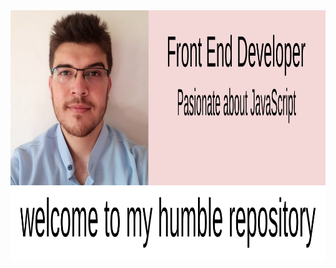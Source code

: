 <div align="center">
	<a href="https://github.com/rashadataf/rashadataf/header.svg">
		<img src="header.svg" width="800" height="400">
	</a>
</div>
